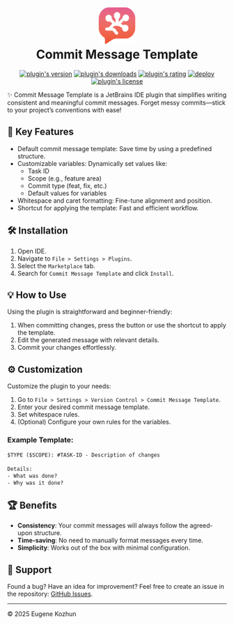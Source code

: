 <h1 align="center">
    <img src="src/main/resources/META-INF/pluginIcon.svg" width="84" height="84" alt="logo"/>
    <br/>
    Commit Message Template
</h1>

<p align="center">
    <a href="https://plugins.jetbrains.com/plugin/23100-commit-message-template"><img alt="plugin's version" src="https://img.shields.io/jetbrains/plugin/v/23100-commit-message-template?style=flat-square&logo=jetbrains"/></a>
    <a href="https://plugins.jetbrains.com/plugin/23100-commit-message-template"><img alt="plugin's downloads" src="https://img.shields.io/jetbrains/plugin/d/23100-commit-message-template?style=flat-square"/></a>
    <a href="https://plugins.jetbrains.com/plugin/23100-commit-message-template"><img alt="plugin's rating" src="https://img.shields.io/jetbrains/plugin/r/stars/23100-commit-message-template?style=flat-square"/></a>
    <a href="https://github.com/EugeneKozhun/commit-message-template/actions/workflows/publish-workflow.yml"><img alt="deploy" src="https://img.shields.io/github/actions/workflow/status/EugeneKozhun/commit-message-template/publish-workflow.yml?label=deploy&style=flat-square&logo=github"/></a>
    <a href="https://github.com/EugeneKozhun/commit-message-template/blob/main/LICENSE.md"><img alt="plugin's license" src="https://img.shields.io/github/license/EugeneKozhun/commit-message-template?style=flat-square"/></a>
</p>

✨ Commit Message Template is a JetBrains IDE plugin that simplifies writing consistent and meaningful commit messages.
Forget messy commits—stick to your project’s conventions with ease!

## 🚀 Key Features

- Default commit message template: Save time by using a predefined structure.
- Customizable variables: Dynamically set values like:
    - Task ID
    - Scope (e.g., feature area)
    - Commit type (feat, fix, etc.)
    - Default values for variables
- Whitespace and caret formatting: Fine-tune alignment and position.
- Shortcut for applying the template: Fast and efficient workflow.

## 🛠️ Installation

1. Open IDE.
2. Navigate to `File > Settings > Plugins`.
3. Select the `Marketplace` tab.
4. Search for `Commit Message Template` and click `Install`.

## 💡 How to Use

Using the plugin is straightforward and beginner-friendly:

1. When committing changes, press the button or use the shortcut to apply the template.
2. Edit the generated message with relevant details.
3. Commit your changes effortlessly.

## ⚙️ Customization

Customize the plugin to your needs:

1. Go to `File > Settings > Version Control > Commit Message Template`.
2. Enter your desired commit message template.
3. Set whitespace rules.
4. (Optional) Configure your own rules for the variables.

### Example Template:

```
$TYPE ($SCOPE): #TASK-ID - Description of changes

Details:
- What was done?
- Why was it done?
```

## 🏆 Benefits

- **Consistency**: Your commit messages will always follow the agreed-upon structure.
- **Time-saving**: No need to manually format messages every time.
- **Simplicity**: Works out of the box with minimal configuration.

## 🤝 Support

Found a bug? Have an idea for improvement? Feel free to create an issue in the
repository: [GitHub Issues](https://github.com/EugeneKozhun/commit-message-template/issues).

--- 
© 2025 Eugene Kozhun
